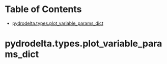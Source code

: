 # Table of Contents

* [pydrodelta.types.plot\_variable\_params\_dict](#pydrodelta.types.plot_variable_params_dict)

<a id="pydrodelta.types.plot_variable_params_dict"></a>

# pydrodelta.types.plot\_variable\_params\_dict

